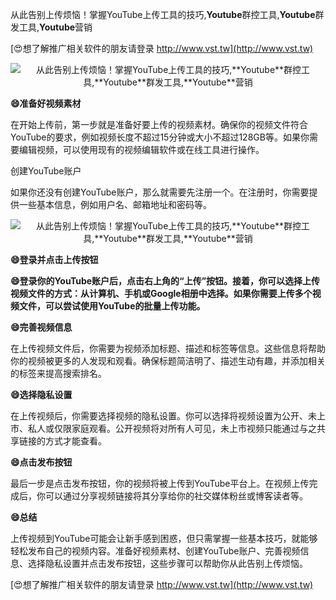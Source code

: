 从此告别上传烦恼！掌握YouTube上传工具的技巧,**Youtube**群控工具,**Youtube**群发工具,**Youtube**营销

[😍想了解推广相关软件的朋友请登录 http://www.vst.tw](http://www.vst.tw)

 <center><img src="https://vst.tw/MP4/tuiguang/png/5.png" alt="从此告别上传烦恼！掌握YouTube上传工具的技巧,**Youtube**群控工具,**Youtube**群发工具,**Youtube**营销"></center>

**😄准备好视频素材**

在开始上传前，第一步就是准备好要上传的视频素材。确保你的视频文件符合YouTube的要求，例如视频长度不超过15分钟或大小不超过128GB等。如果你需要编辑视频，可以使用现有的视频编辑软件或在线工具进行操作。

创建YouTube账户

如果你还没有创建YouTube账户，那么就需要先注册一个。在注册时，你需要提供一些基本信息，例如用户名、邮箱地址和密码等。

 <center><img src="https://vst.tw/MP4/tuiguang/png/6.png" alt="从此告别上传烦恼！掌握YouTube上传工具的技巧,**Youtube**群控工具,**Youtube**群发工具,**Youtube**营销"></center>

**😄登录并点击上传按钮**

**😄登录你的YouTube账户后，点击右上角的“上传”按钮。接着，你可以选择上传视频文件的方式：从计算机、手机或Google相册中选择。如果你需要上传多个视频文件，可以尝试使用YouTube的批量上传功能。**

**😄完善视频信息**

在上传视频文件后，你需要为视频添加标题、描述和标签等信息。这些信息将帮助你的视频被更多的人发现和观看。确保标题简洁明了、描述生动有趣，并添加相关的标签来提高搜索排名。

**😄选择隐私设置**

在上传视频后，你需要选择视频的隐私设置。你可以选择将视频设置为公开、未上市、私人或仅限家庭观看。公开视频将对所有人可见，未上市视频只能通过与之共享链接的方式才能查看。

**😄点击发布按钮**

最后一步是点击发布按钮，你的视频将被上传到YouTube平台上。在视频上传完成后，你可以通过分享视频链接将其分享给你的社交媒体粉丝或博客读者等。

**😄总结**

上传视频到YouTube可能会让新手感到困惑，但只需掌握一些基本技巧，就能够轻松发布自己的视频内容。准备好视频素材、创建YouTube账户、完善视频信息、选择隐私设置并点击发布按钮，这些步骤可以帮助你从此告别上传烦恼。

[😍想了解推广相关软件的朋友请登录 http://www.vst.tw](http://www.vst.tw)



